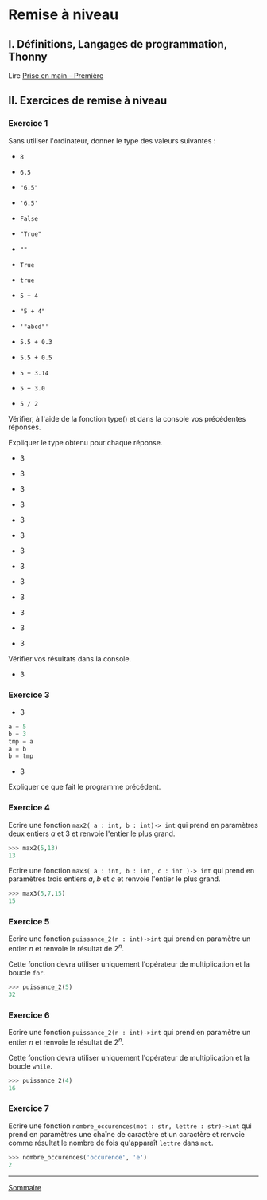 # Remise à niveau

## I. Définitions, Langages de programmation, Thonny

Lire [Prise en main - Première](./../../première/Prise_en_main/Prise_en_main.md)

## II. Exercices de remise à niveau

### Exercice 1

Sans utiliser l'ordinateur, donner le type des valeurs suivantes :

- `8`

- `6.5`

- `"6.5"`

- `'6.5'`

- `False`

- `"True"`

- `""`

- `True`

- `true`

- `5 + 4`

- `"5 + 4"`

- `'"abcd"'`

- `5.5 + 0.3`

- `5.5 + 0.5`

- `5 + 3.14`

- `5 + 3.0`

- `5 / 2`

Vérifier, à l'aide de la fonction type() et dans la console vos précédentes réponses.

Expliquer le type obtenu pour chaque réponse.

- $3$

- $3$

- $3$

- $3$

- $3$

- $3$

- $3$

- $3$

- $3$

- $3$

- $3$


- $3$


- $3$

Vérifier vos résultats dans la console.

- $3$

### Exercice 3

- $3$

```python
a = 5
b = 3
tmp = a
a = b
b = tmp
```
- $3$

Expliquer ce que fait le programme précédent.

### Exercice 4


Ecrire une fonction ``max2( a : int, b : int)-> int`` qui prend en paramètres deux entiers $a$ et $3$ et renvoie l'entier le plus grand.



```python
>>> max2(5,13)
13
```

Ecrire une fonction ``max3( a : int, b : int, c : int )-> int`` qui prend en paramètres trois entiers $a$, $b$ et $c$ et renvoie l'entier le plus grand.

```python
>>> max3(5,7,15)
15
```

### Exercice 5

Ecrire une fonction `puissance_2(n : int)->int` qui prend en paramètre un entier $n$ et renvoie le résultat de $2^n$.

Cette fonction devra utiliser uniquement l'opérateur de multiplication et la boucle `for`.

```python
>>> puissance_2(5)
32
```

### Exercice 6

Ecrire une fonction `puissance_2(n : int)->int` qui prend en paramètre un entier $n$ et renvoie le résultat de $2^n$.

Cette fonction devra utiliser uniquement l'opérateur de multiplication et la boucle `while`.

```python
>>> puissance_2(4)
16
```

### Exercice 7

Ecrire une fonction `nombre_occurences(mot : str, lettre : str)->int` qui prend en paramètres une chaîne de caractère et un caractère et renvoie comme résultat le nombre de fois qu'apparaît `lettre` dans `mot`.

```python
>>> nombre_occurences('occurence', 'e')
2
```
______________

[Sommaire](./../../terminale/)
